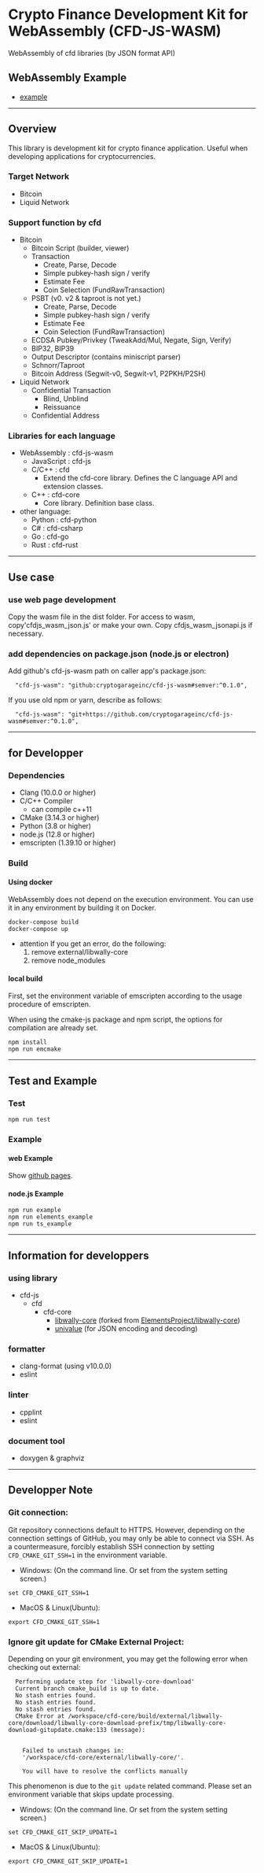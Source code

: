 # Crypto Finance Development Kit for WebAssembly (CFD-JS-WASM)

WebAssembly of cfd libraries (by JSON format API)

## WebAssembly Example

- [example](https://cryptogarageinc.github.io/cfd-js-wasm/example/index.html)

---

## Overview

This library is development kit for crypto finance application.
Useful when developing applications for cryptocurrencies.

### Target Network

- Bitcoin
- Liquid Network

### Support function by cfd

- Bitcoin
  - Bitcoin Script (builder, viewer)
  - Transaction
    - Create, Parse, Decode
    - Simple pubkey-hash sign / verify
    - Estimate Fee
    - Coin Selection (FundRawTransaction)
  - PSBT (v0. v2 & taproot is not yet.)
    - Create, Parse, Decode
    - Simple pubkey-hash sign / verify
    - Estimate Fee
    - Coin Selection (FundRawTransaction)
  - ECDSA Pubkey/Privkey (TweakAdd/Mul, Negate, Sign, Verify)
  - BIP32, BIP39
  - Output Descriptor (contains miniscript parser)
  - Schnorr/Taproot
  - Bitcoin Address (Segwit-v0, Segwit-v1, P2PKH/P2SH)
- Liquid Network
  - Confidential Transaction
    - Blind, Unblind
    - Reissuance
  - Confidential Address

### Libraries for each language

- WebAssembly : cfd-js-wasm
  - JavaScript : cfd-js
  - C/C++ : cfd
    - Extend the cfd-core library. Defines the C language API and extension classes.
  - C++ : cfd-core
    - Core library. Definition base class.
- other language:
  - Python : cfd-python
  - C# : cfd-csharp
  - Go : cfd-go
  - Rust : cfd-rust

---

## Use case

### use web page development

Copy the wasm file in the dist folder. For access to wasm, copy'cfdjs_wasm_json.js' or make your own.
Copy cfdjs_wasm_jsonapi.js if necessary.

### add dependencies on package.json (node.js or electron)

Add github's cfd-js-wasm path on caller app's package.json:
```
  "cfd-js-wasm": "github:cryptogarageinc/cfd-js-wasm#semver:^0.1.0",
```

If you use old npm or yarn, describe as follows:
```
  "cfd-js-wasm": "git+https://github.com/cryptogarageinc/cfd-js-wasm#semver:^0.1.0",
```

---

## for Developper

### Dependencies

- Clang (10.0.0 or higher)
- C/C++ Compiler
  - can compile c++11
- CMake (3.14.3 or higher)
- Python (3.8 or higher)
- node.js (12.8 or higher)
- emscripten (1.39.10 or higher)

### Build

#### Using docker

WebAssembly does not depend on the execution environment.
You can use it in any environment by building it on Docker.

```
docker-compose build
docker-compose up
```

- attention
  If you get an error, do the following:
  1. remove external/libwally-core
  2. remove node_modules

#### local build

First, set the environment variable of emscripten according to the usage procedure of emscripten.

When using the cmake-js package and npm script, the options for compilation are already set.

```Shell
npm install
npm run emcmake
```

---

## Test and Example

### Test

```Shell
npm run test
```

### Example

#### web Example

Show [github pages](https://cryptogarageinc.github.io/cfd-js-wasm/example/index.html).

#### node.js Example

```
npm run example
npm run elements_example
npm run ts_example
```

---

## Information for developpers

### using library

- cfd-js
  - cfd
    - cfd-core
      - [libwally-core](https://github.com/cryptogarageinc/libwally-core/tree/cfd-develop) (forked from [ElementsProject/libwally-core](https://github.com/ElementsProject/libwally-core))
      - [univalue](https://github.com/jgarzik/univalue) (for JSON encoding and decoding)

### formatter

- clang-format (using v10.0.0)
- eslint

### linter

- cpplint
- eslint

### document tool

- doxygen & graphviz

---

## Developper Note

### Git connection:

Git repository connections default to HTTPS.
However, depending on the connection settings of GitHub, you may only be able to connect via SSH.
As a countermeasure, forcibly establish SSH connection by setting `CFD_CMAKE_GIT_SSH=1` in the environment variable.

- Windows: (On the command line. Or set from the system setting screen.)
```
set CFD_CMAKE_GIT_SSH=1
```

- MacOS & Linux(Ubuntu):
```
export CFD_CMAKE_GIT_SSH=1
```

### Ignore git update for CMake External Project:

Depending on your git environment, you may get the following error when checking out external:
```
  Performing update step for 'libwally-core-download'
  Current branch cmake_build is up to date.
  No stash entries found.
  No stash entries found.
  No stash entries found.
  CMake Error at /workspace/cfd-core/build/external/libwally-core/download/libwally-core-download-prefix/tmp/libwally-core-download-gitupdate.cmake:133 (message):


    Failed to unstash changes in:
    '/workspace/cfd-core/external/libwally-core/'.

    You will have to resolve the conflicts manually
```

This phenomenon is due to the `git update` related command.
Please set an environment variable that skips update processing.

- Windows: (On the command line. Or set from the system setting screen.)
```
set CFD_CMAKE_GIT_SKIP_UPDATE=1
```

- MacOS & Linux(Ubuntu):
```
export CFD_CMAKE_GIT_SKIP_UPDATE=1
```
